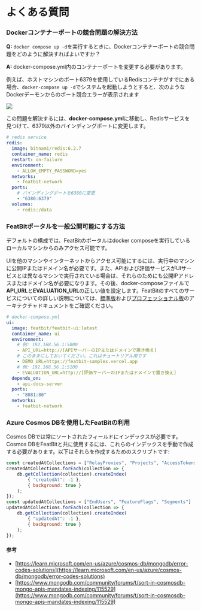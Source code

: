# よくある質問

### Dockerコンテナーポートの競合問題の解決方法

**Q:** `docker compose up -d`を実行するときに、Dockerコンテナーポートの競合問題をどのように解決すればよいですか？

**A:** docker-compose.yml内のコンテナーポートを変更する必要があります。

例えば、ホストマシンのポート6379を使用しているRedisコンテナがすでにある場合、`docker-compose up -d`でシステムを起動しようとすると、次のようなDockerデーモンからのポート競合エラーが表示されます

![](./assets/faq/001.webp)

この問題を解決するには、**docker-compose.yml**に移動し、Redisサービスを見つけて、6379以外のバインディングポートに変更します。

```yaml
# redis service
redis:
  image: bitnami/redis:6.2.7
  container_name: redis
  restart: on-failure
  environment:
    - ALLOW_EMPTY_PASSWORD=yes
  networks:
    - featbit-network
  ports:
    # バインディングポートを6380に変更
    - "6380:6379"
  volumes:
    - redis:/data
```

### FeatBitポータルを一般公開可能にする方法

デフォルトの構成では、FeatBitのポータルはdocker composeを実行しているローカルマシンからのみアクセス可能です。

UIを他のマシンやインターネットからアクセス可能にするには、実行中のマシンに公開IPまたはドメイン名が必要です。また、APIおよび評価サービスがUIサービスとは異なるマシンで実行されている場合は、それらのためにも公開IPアドレスまたはドメイン名が必要になります。その後、docker-composeファイルで**API\_URL**と**EVALUATION\_URL**の正しい値を設定します。FeatBitのすべてのサービスについての詳しい説明については、[標準版](../tech-stack/architecture)および[プロフェッショナル版](../tech-stack/architecture-professional)のアーキテクチャドキュメントをご確認ください。

```yaml
# docker-compose.yml
ui:
  image: featbit/featbit-ui:latest
  container_name: ui
  environment:
    # 例: 192.168.56.1:5000
    - API_URL=http://[APIサーバーのIPまたはドメインで置き換え]
    # このままにしておいてください。これはチュートリアル用です
    - DEMO_URL=https://featbit-samples.vercel.app
    # 例: 192.168.56.1:5100
    - EVALUATION_URL=http://[評価サーバーのIPまたはドメインで置き換え]
  depends_on:
    - api-docs-server
  ports:
    - "8081:80"
  networks:
    - featbit-network
```

### Azure Cosmos DBを使用したFeatBitの利用

Cosmos DBでは常にソートされたフィールドにインデックスが必要です。Cosmos DBをFeatBitと共に使用するには、これらのインデックスを手動で作成する必要があります。以下はそれらを作成するためのスクリプトです:

```javascript
const createdAtCollections = ["RelayProxies", "Projects", "AccessTokens", "Policies", "AuditLogs"];
createdAtCollections.forEach(collection => {
    db.getCollection(collection).createIndex(
        { "createdAt": -1 },
        { background: true }
    );
});
const updatedAtCollections = ["EndUsers", "FeatureFlags", "Segments"]
updatedAtCollections.forEach(collection => {
    db.getCollection(collection).createIndex(
        { "updatedAt": -1 },
        { background: true }
    );
});
```

#### 参考

* [https://learn.microsoft.com/en-us/azure/cosmos-db/mongodb/error-codes-solutions](https://learn.microsoft.com/en-us/azure/cosmos-db/mongodb/error-codes-solutions)
* [https://www.mongodb.com/community/forums/t/sort-in-cosmosdb-mongo-apis-mandates-indexing/115529](https://www.mongodb.com/community/forums/t/sort-in-cosmosdb-mongo-apis-mandates-indexing/115529)